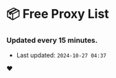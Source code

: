 # :package: Free Proxy List
### Updated every 15 minutes.

- Last updated: `2024-10-27 04:37`

:heart:
